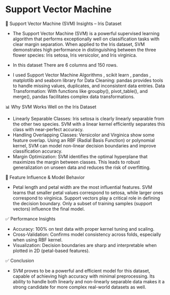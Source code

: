 # Support Vector Machine 

🤖 Support Vector Machine (SVM) Insights – Iris Dataset
* The Support Vector Machine (SVM) is a powerful supervised learning algorithm that performs exceptionally well on classification tasks with clear margin separation. When applied to the Iris dataset, SVM           demonstrates high performance in distinguishing between the three flower species: Iris setosa, Iris versicolor, and Iris virginica.

* In this dataset There are 6 columns and 150 rows.
* I used Support Vector Machine Algorithms , scikit learn , pandas , matplotlib and seaborn library for Data Cleaning: pandas provides tools to handle missing values, duplicates, and inconsistent data entries.     Data Transformation: With functions like groupby(), pivot_table(), and merge(), pandas facilitates complex data transformations.

📊 Why SVM Works Well on the Iris Dataset
* Linearly Separable Classes:
Iris setosa is clearly linearly separable from the other two species.
SVM with a linear kernel efficiently separates this class with near-perfect accuracy.
* Handling Overlapping Classes:
Versicolor and Virginica show some feature overlap.
Using an RBF (Radial Basis Function) or polynomial kernel, SVM can model non-linear decision boundaries and improve classification accuracy.
* Margin Optimization:
SVM identifies the optimal hyperplane that maximizes the margin between classes.
This leads to robust generalization on unseen data and reduces the risk of overfitting.

📌 Feature Influence & Model Behavior
* Petal length and petal width are the most influential features.
SVM learns that smaller petal values correspond to setosa, while larger ones correspond to virginica.
Support vectors play a critical role in defining the decision boundary.
Only a subset of training samples (support vectors) influence the final model.

✅ Performance Insights
* Accuracy: 100% on test data with proper kernel tuning and scaling.
* Cross-Validation: Confirms model consistency across folds, especially when using RBF kernel.
* Visualization: Decision boundaries are sharp and interpretable when plotted in 2D (petal-based features).

✅ Conclusion
* SVM proves to be a powerful and efficient model for this dataset, capable of achieving high accuracy with minimal preprocessing. Its ability to handle both linearly and non-linearly separable data makes it a strong candidate for more complex real-world datasets as well.
